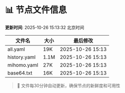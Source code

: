 # 📊 节点文件信息

**更新时间**: 2025-10-26 15:13:32 北京时间

| 文件名 | 大小 | 最后修改 |
|--------|------|----------|
| all.yaml | 19K | 2025-10-26 15:13 |
| history.yaml | 1.1M | 2025-10-26 15:13 |
| mihomo.yaml | 27K | 2025-10-26 15:13 |
| base64.txt | 16K | 2025-10-26 15:13 |

> 🔄 文件每30分钟自动更新，确保节点的新鲜度和可用性
